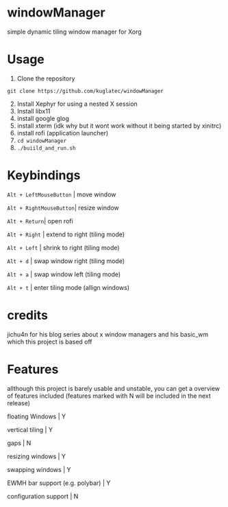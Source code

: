 # windowManager
simple dynamic tiling window manager for Xorg

# Usage
1. Clone the repository
```
git clone https://github.com/kuglatec/windowManager
```
2. Install Xephyr for using a nested X session
3. Install libx11
4. install google glog
5. install xterm (idk why but it wont work without it being started by xinitrc)
6. install rofi (application launcher)
7. ```cd windowManager```
8. ```./buiild_and_run.sh```



# Keybindings

```Alt + LeftMouseButton``` | move window  


```Alt + RightMouseButton```| resize window  


```Alt + Return```| open rofi  


```Alt + Right``` | extend to right (tiling mode)  


```Alt + Left``` | shrink to right (tiling mode)  

```Alt + d``` | swap window right (tiling mode)  

```Alt + a``` | swap window left (tiling mode)  

```Alt + t``` | enter tiling mode (allign windows)
# credits
jichu4n for his blog series about x window managers and his basic_wm which this project is based off 

# Features

allthough this project is barely usable and unstable, you can get a overview of features included (features marked with N will be included in the next release)

floating Windows | Y


vertical tiling | Y


gaps | N


resizing windows | Y


swapping windows | Y


EWMH bar support (e.g. polybar) | Y


configuration support | N
